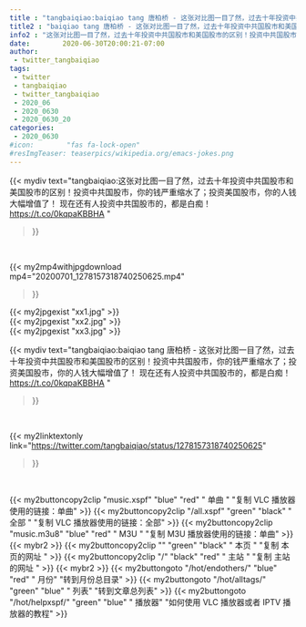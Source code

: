 ```yaml
---
title : "tangbaiqiao:baiqiao tang 唐柏桥 - 这张对比图一目了然，过去十年投资中共国股市和美国股市的区别！投资中共国股市，你的钱严重缩水了；投资美国股市，你的人钱大幅增值了！ 现在还有人投资中共国股市的，都是白痴！https://t.co/0kqpaKBBHA "
title2 : "baiqiao tang 唐柏桥 - 这张对比图一目了然，过去十年投资中共国股市和美国股市的区别！投资中共国股市，你的钱严重缩水了；投资美国股市，你的人钱大幅增值了！ 现在还有人投资中共国股市的，都是白痴！https://t.co/0kqpaKBBHA "
info2 : "这张对比图一目了然，过去十年投资中共国股市和美国股市的区别！投资中共国股市，你的钱严重缩水了；投资美国股市，你的人钱大幅增值了！ 现在还有人投资中共国股市的，都是白痴！https://t.co/0kqpaKBBHA "
date:        2020-06-30T20:00:21-07:00
author:
 - twitter_tangbaiqiao
tags:
 - twitter
 - tangbaiqiao
 - twitter_tangbaiqiao
 - 2020_06
 - 2020_0630
 - 2020_0630_20
categories:
 - 2020_0630
#icon:        "fas fa-lock-open"
#resImgTeaser: teaserpics/wikipedia.org/emacs-jokes.png
---
```


{{< mydiv text="tangbaiqiao:这张对比图一目了然，过去十年投资中共国股市和美国股市的区别！投资中共国股市，你的钱严重缩水了；投资美国股市，你的人钱大幅增值了！ 现在还有人投资中共国股市的，都是白痴！https://t.co/0kqpaKBBHA "
>}}
<br>


{{< my2mp4withjpgdownload mp4="20200701_1278157318740250625.mp4"
>}}

{{< my2jpgexist "xx1.jpg" >}}<br>
{{< my2jpgexist "xx2.jpg" >}}<br>
{{< my2jpgexist "xx3.jpg" >}}<br>



{{< mydiv text="tangbaiqiao:baiqiao tang 唐柏桥 - 这张对比图一目了然，过去十年投资中共国股市和美国股市的区别！投资中共国股市，你的钱严重缩水了；投资美国股市，你的人钱大幅增值了！ 现在还有人投资中共国股市的，都是白痴！https://t.co/0kqpaKBBHA "
>}}
<br>

{{< my2linktextonly link="https://twitter.com/tangbaiqiao/status/1278157318740250625"
>}}


<br>

{{< my2buttoncopy2clip "music.xspf"        "blue"   "red"    " 单曲 "  "复制 VLC 播放器使用的链接：单曲" >}} {{< my2buttoncopy2clip "/all.xspf"         "green"  "black"  " 全部 "  "复制 VLC 播放器使用的链接：全部" >}} {{< my2buttoncopy2clip "music.m3u8"        "blue"   "red"    " M3U  "    "复制 M3U 播放器使用的链接：单曲" >}} {{< mybr2 >}} {{< my2buttoncopy2clip ""                  "green"  "black"  " 本页 "    "复制 本页的网址 " >}} {{< my2buttoncopy2clip "/"                 "black"  "red"    " 主站 "    "复制 主站的网址 " >}} {{< mybr2 >}} {{< my2buttongoto      "/hot/endothers/"   "blue"   "red"    " 月份"   "转到月份总目录" >}} {{< my2buttongoto      "/hot/alltags/"     "green"  "blue"   " 列表"   "转到文章总列表" >}} {{< my2buttongoto      "/hot/helpxspf/"    "green"  "blue"   " 播放器" "如何使用 VLC 播放器或者 IPTV 播放器的教程" >}} 
